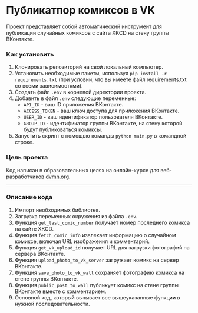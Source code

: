 # Публикатпор комиксов в VK

Проект представляет собой автоматический инструмент для публикации случайных комиксов с сайта XKCD на стену группы ВКонтакте.

### Как установить

1. Клонировать репозиторий на свой локальный компьютер.
2. Установить необходимые пакеты, используя `pip install -r requirements.txt` (при условии, что вы имеете файл requirements.txt со всеми зависимостями).
3. Создать файл `.env` в корневой директории проекта.
4. Добавить в файл `.env` следующие переменные:
    - `API_ID` - ваш ID приложения ВКонтакте.
    - `ACCESS_TOKEN` - ваш ключ доступа для приложения ВКонтакте.
    - `USER_ID` - ваш идентификатор пользователя ВКонтакте.
    - `GROUP_ID` - идентификатор группы ВКонтакте, на стену которой будут публиковаться комиксы.
5. Запустить скрипт с помощью команды `python main.py` в командной строке.

### Цель проекта

Код написан в образовательных целях на онлайн-курсе для веб-разработчиков [dvmn.org](https://dvmn.org/).

---

### Описание кода

1. Импорт необходимых библиотек.
2. Загрузка переменных окружения из файла `.env`.
3. Функция `get_last_comic_number` получает номер последнего комикса на сайте XKCD.
4. Функция `fetch_comic_info` извлекает информацию о случайном комиксе, включая URL изображения и комментарий.
5. Функция `get_vk_upload_id` получает URL для загрузки фотографий на сервера ВКонтакте.
6. Функция `upload_photo_to_vk_server` загружает комикс на сервер ВКонтакте.
7. Функция `save_photo_to_vk_wall` сохраняет фотографию комикса на стене группы ВКонтакте.
8. Функция `public_post_to_wall` публикует комикс на стене группы ВКонтакте вместе с комментарием.
9. Основной код, который вызывает все вышеуказанные функции в нужной последовательности.
